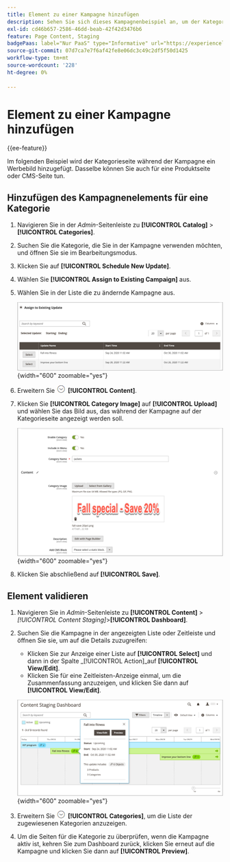 ```yaml
---
title: Element zu einer Kampagne hinzufügen
description: Sehen Sie sich dieses Kampagnenbeispiel an, um der Kategorieseite während der Kampagne ein Werbebild hinzuzufügen.
exl-id: cd46b657-2586-46dd-beab-42f42d3476b6
feature: Page Content, Staging
badgePaas: label="Nur PaaS" type="Informative" url="https://experienceleague.adobe.com/en/docs/commerce/user-guides/product-solutions" tooltip="Gilt nur für Adobe Commerce in Cloud-Projekten (von Adobe verwaltete PaaS-Infrastruktur) und lokale Projekte."
source-git-commit: 07d7ca7e7f6af42fe8e06dc3c49c2df5f50d1425
workflow-type: tm+mt
source-wordcount: '228'
ht-degree: 0%

---
```


# Element zu einer Kampagne hinzufügen

{{ee-feature}}

Im folgenden Beispiel wird der Kategorieseite während der Kampagne ein Werbebild hinzugefügt. Dasselbe können Sie auch für eine Produktseite oder CMS-Seite tun.

## Hinzufügen des Kampagnenelements für eine Kategorie

1. Navigieren Sie in der _Admin_-Seitenleiste zu **[!UICONTROL Catalog]** > **[!UICONTROL Categories]**.

1. Suchen Sie die Kategorie, die Sie in der Kampagne verwenden möchten, und öffnen Sie sie im Bearbeitungsmodus.

1. Klicken Sie auf **[!UICONTROL Schedule New Update]**.

1. Wählen Sie **[!UICONTROL Assign to Existing Campaign]** aus.

1. Wählen Sie in der Liste die zu ändernde Kampagne aus.

   ![Zuweisen zu einer vorhandenen Kampagne](./assets/content-staging-assign-to-existing-campaign.png){width="600" zoomable="yes"}

1. Erweitern Sie ![Erweiterungsauswahl](../assets/icon-display-expand.png) **[!UICONTROL Content]**.

1. Klicken Sie **[!UICONTROL Category Image]** auf **[!UICONTROL Upload]** und wählen Sie das Bild aus, das während der Kampagne auf der Kategorieseite angezeigt werden soll.

   ![Kategoriebild hinzufügen](./assets/content-staging-existing-category-image.png){width="600" zoomable="yes"}

1. Klicken Sie abschließend auf **[!UICONTROL Save]**.

## Element validieren

1. Navigieren Sie in _Admin_-Seitenleiste zu **[!UICONTROL Content]** > _[!UICONTROL Content Staging]_>**[!UICONTROL Dashboard]**.

1. Suchen Sie die Kampagne in der angezeigten Liste oder Zeitleiste und öffnen Sie sie, um auf die Details zuzugreifen:

   - Klicken Sie zur Anzeige einer Liste auf **[!UICONTROL Select]** und dann in der Spalte _[!UICONTROL Action]_auf **[!UICONTROL View/Edit]**.
   - Klicken Sie für eine Zeitleisten-Anzeige einmal, um die Zusammenfassung anzuzeigen, und klicken Sie dann auf **[!UICONTROL View/Edit]**.

   ![Kampagnendetails](./assets/content-staging-dashboard-summary.png){width="600" zoomable="yes"}

1. Erweitern Sie ![Erweiterungsauswahl](../assets/icon-display-expand.png) **[!UICONTROL Categories]**, um die Liste der zugewiesenen Kategorien anzuzeigen.

1. Um die Seiten für die Kategorie zu überprüfen, wenn die Kampagne aktiv ist, kehren Sie zum Dashboard zurück, klicken Sie erneut auf die Kampagne und klicken Sie dann auf **[!UICONTROL Preview]**.
